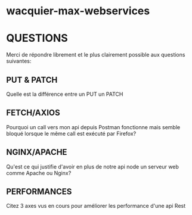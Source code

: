 # wacquier-max-webservices

# QUESTIONS

Merci de répondre librement et le plus clairement possible aux questions suivantes:

## PUT & PATCH
Quelle est la différence entre un PUT un PATCH

## FETCH/AXIOS
Pourquoi un call vers mon api depuis Postman fonctionne mais semble bloqué lorsque le même call est exécuté par Firefox?

## NGINX/APACHE
Qu'est ce qui justifie d'avoir en plus de notre api node un serveur web comme Apache ou Nginx?

## PERFORMANCES
Citez 3 axes vus en cours pour améliorer les performance d'une api Rest
